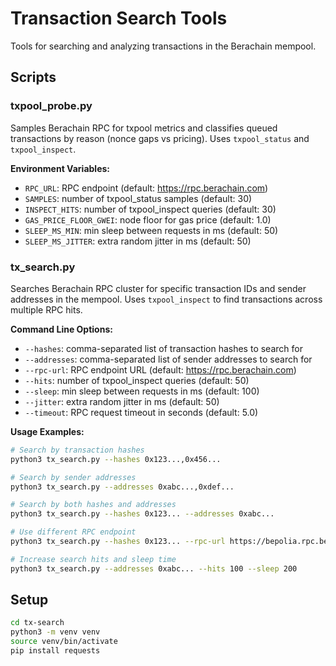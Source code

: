# Transaction Search Tools

Tools for searching and analyzing transactions in the Berachain mempool.

## Scripts

### txpool_probe.py

Samples Berachain RPC for txpool metrics and classifies queued transactions by reason (nonce gaps vs pricing). Uses `txpool_status` and `txpool_inspect`.

**Environment Variables:**

- `RPC_URL`: RPC endpoint (default: https://rpc.berachain.com)
- `SAMPLES`: number of txpool_status samples (default: 30)
- `INSPECT_HITS`: number of txpool_inspect queries (default: 30)
- `GAS_PRICE_FLOOR_GWEI`: node floor for gas price (default: 1.0)
- `SLEEP_MS_MIN`: min sleep between requests in ms (default: 50)
- `SLEEP_MS_JITTER`: extra random jitter in ms (default: 50)

### tx_search.py

Searches Berachain RPC cluster for specific transaction IDs and sender addresses in the mempool. Uses `txpool_inspect` to find transactions across multiple RPC hits.

**Command Line Options:**

- `--hashes`: comma-separated list of transaction hashes to search for
- `--addresses`: comma-separated list of sender addresses to search for
- `--rpc-url`: RPC endpoint URL (default: https://rpc.berachain.com)
- `--hits`: number of txpool_inspect queries (default: 50)
- `--sleep`: min sleep between requests in ms (default: 100)
- `--jitter`: extra random jitter in ms (default: 50)
- `--timeout`: RPC request timeout in seconds (default: 5.0)

**Usage Examples:**

```bash
# Search by transaction hashes
python3 tx_search.py --hashes 0x123...,0x456...

# Search by sender addresses
python3 tx_search.py --addresses 0xabc...,0xdef...

# Search by both hashes and addresses
python3 tx_search.py --hashes 0x123... --addresses 0xabc...

# Use different RPC endpoint
python3 tx_search.py --hashes 0x123... --rpc-url https://bepolia.rpc.berachain.com

# Increase search hits and sleep time
python3 tx_search.py --addresses 0xabc... --hits 100 --sleep 200
```

## Setup

```bash
cd tx-search
python3 -m venv venv
source venv/bin/activate
pip install requests
```

